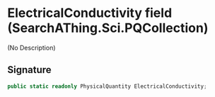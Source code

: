 # ElectricalConductivity field (SearchAThing.Sci.PQCollection)
(No Description)

## Signature
```csharp
public static readonly PhysicalQuantity ElectricalConductivity;
```
